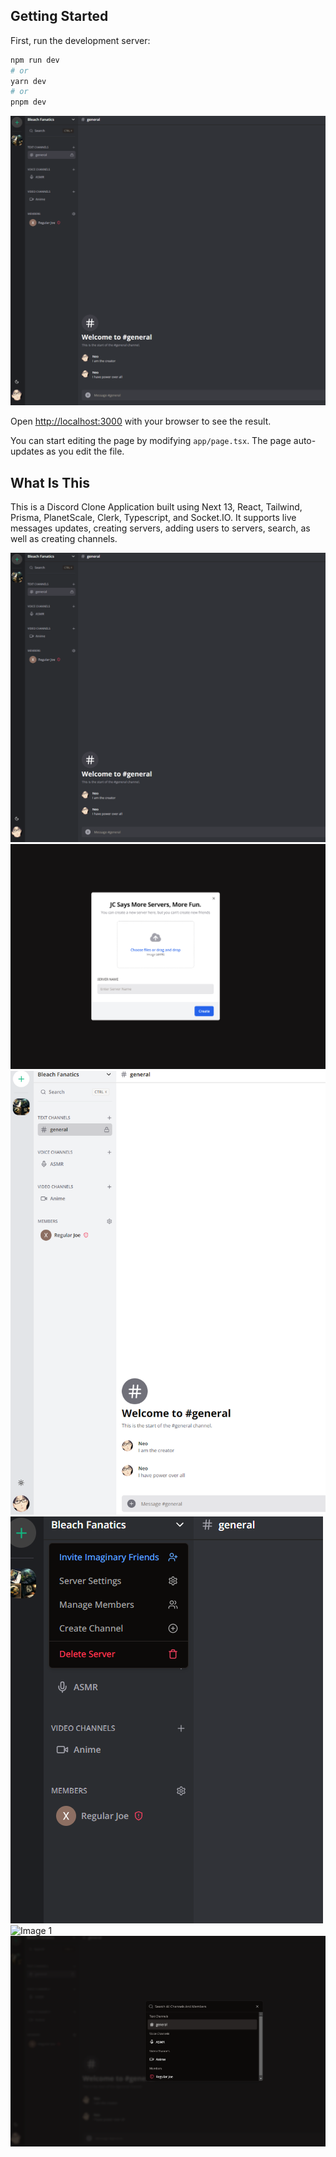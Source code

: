 ## Getting Started

First, run the development server:

```bash
npm run dev
# or
yarn dev
# or
pnpm dev
```


![Image 1](./1.png)

Open [http://localhost:3000](http://localhost:3000) with your browser to see the result.

You can start editing the page by modifying `app/page.tsx`. The page auto-updates as you edit the file.


## What Is This
This is a  Discord Clone Application built using Next 13, React, Tailwind, Prisma, PlanetScale, Clerk, Typescript, and 
Socket.IO. It supports live messages updates, creating servers, adding users to servers, search, as well as creating channels.

![Image 1](./1.png)
![Image 1](./2.png)
![Image 1](./3.png)
![Image 1](./4.png)
![Image 1](./5.png)
![Image 1](./6.png)
